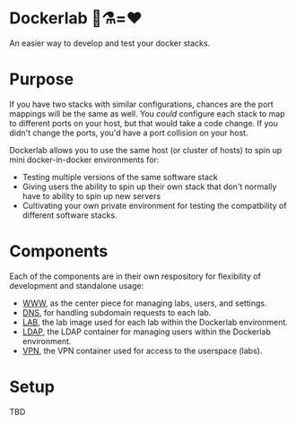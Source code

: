 # Dockerlab 🐳⚗=❤️
An easier way to develop and test your docker stacks.

# Purpose
If you have two stacks with similar configurations, chances are the port mappings will be the same as well. You *could* configure each stack to map to different ports on your host, but that would take a code change. If you didn't change the ports, you'd have a port collision on your host.

Dockerlab allows you to use the same host (or cluster of hosts) to spin up mini docker-in-docker environments for:
- Testing multiple versions of the same software stack
- Giving users the ability to spin up their own stack that don't normally have to ability to spin up new servers
- Cultivating your own private environment for testing the compatbility of different software stacks.

# Components
Each of the components are in their own respository for flexibility of development and standalone usage:
- [WWW](https://github.com/Annixa/dockerlab-www), as the center piece for managing labs, users, and settings.
- [DNS](https://github.com/Annixa/dockerlab-dns), for handling subdomain requests to each lab.
- [LAB](https://github.com/Annixa/dockerlab-lab), the lab image used for each lab within the Dockerlab environment.
- [LDAP](https://github.com/Annixa/dockerlab-ldap), the LDAP container for managing users within the Dockerlab environment. 
- [VPN](https://github.com/Annixa/dockerlab-vpn), the VPN container used for access to the userspace (labs).


# Setup
TBD
